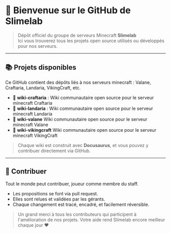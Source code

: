 # 👋 Bienvenue sur le GitHub de Slimelab

> Dépôt officiel du groupe de serveurs Minecraft **Slimelab**  
> Ici vous trouverez tous les projets open source utilisés ou développés pour nos serveurs.

---

## 📚 Projets disponibles

Ce GitHub contient des dépôts liés à nos serveurs minecraft : Valane, Craftaria, Landaria, VikingCraft, etc.

- 📘 **wiki-craftaria** : Wiki communautaire open source pour le serveur minecraft Craftaria
- 📘 **wiki-landaria** : Wiki communautaire open source pour le serveur minecraft Landaria
- 📘 **wiki-valane** Wiki communautaire open source pour le serveur minecraft Valane
- 📘 **wiki-vikingcraft** Wiki communautaire open source pour le serveur minecraft VikingCraft

> Chaque wiki est construit avec **Docusaurus**, et vous pouvez y contribuer directement via GitHub.

---

## 🤝 Contribuer

Tout le monde peut contribuer, joueur comme membre du staff.  
- Les propositions se font via pull request.
- Elles sont relues et validées par les gérants.
- Chaque changement est tracé, encadré, et facilement réversible.


> Un grand merci à tous les contributeurs qui participent à l'amélioration de nos projets. Votre aide rend Slimelab encore meilleur chaque jour ❤️
